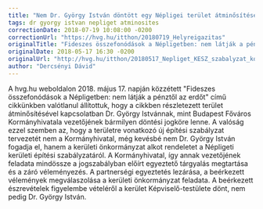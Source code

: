 ```yaml
---
title: "Nem Dr. György István döntött egy Népligei terület átminősítéséről"
tags: dr gyorgy istvan nepliget atminosites
correctionDate: 2018-07-19 10:08:00 -0200
correctionUrl: "https://hvg.hu/itthon/20180719_Helyreigazitas"
originalTitle: "Fideszes összefonódások a Népligetben: nem látják a pénztől az erdőt"
originalDate: 2018-05-17 16:30 -0200
originalUrl: "http://hvg.hu/itthon/20180517_Nepliget_KESZ_szabalyzat_kobanya_park"
author: "Dercsényi Dávid"
---
```


A hvg.hu weboldalon 2018. május 17. napján közzétett "Fideszes összefonódások a Népligetben: nem látják a pénztől az erdőt" című cikkünkben valótlanul állítottuk, hogy a cikkben részletezett terület átminősítésével kapcsolatban Dr. György Istvánnak, mint Budapest Főváros Kormányhivatala vezetőjének bármilyen döntési jogköre lenne. A valóság ezzel szemben az, hogy a területre vonatkozó új építési szabályzat tervezetét nem a Kormányhivatal, még kevésbé nem Dr. György István fogadja el, hanem a kerületi önkormányzat alkot rendeletet a Népligeti kerületi építési szabályzatáról. A Kormányhivatal, így annak vezetőjének feladata mindössze a jogszabályban előírt egyeztető tárgyalás megtartása és a záró véleményezés. A partnerségi egyeztetés lezárása, a beérkezett vélemények megválaszolása a kerületi önkormányzat feladata. A beérkezett észrevételek figyelembe vételéről a kerület Képviselő-testülete dönt, nem pedig Dr. György István.
